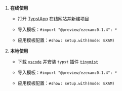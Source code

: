  1. **在线使用**

     + 打开 [TypstApp](https://typst.app/universe/package/ezexam) 在线网站并新建项目

     + 导入模板：`#import "@preview/ezexam:0.1.4": *`

     + 应用模板配置：`#show: setup.with(mode: EXAM)`

 2. **本地使用**

     + 下载 [`vscode`](https://code.visualstudio.com/download) 并安装 `typst` 插件 [`tinymist`](https://marketplace.visualstudio.com/items?itemName=myriad-dreamin.tinymist)

     + 导入模板：`#import "@preview/ezexam:0.1.4": *`

     + 应用模板配置：`#show: setup.with(mode: EXAM)`

